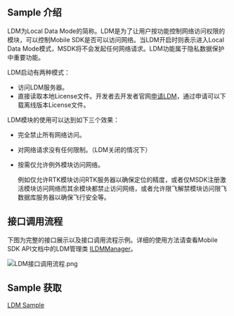 ## Sample 介绍

LDM为Local Data Mode的简称。LDM是为了让用户按功能控制网络访问权限的模块，可以控制Mobile SDK是否可以访问网络。当LDM开启时则表示进入Local Data Mode模式，MSDK将不会发起任何网络请求。LDM功能属于隐私数据保护中重要功能。

LDM启动有两种模式：

* 访问LDM服务器。
* 直接读取本地License文件。开发者去开发者官网[申请LDM](https://developer.dji.com/cn/user/ldm/)，通过申请可以下载离线版本License文件。

LDM模块的使用可以达到如下三个效果：

* 完全禁止所有网络访问。
 
* 对网络请求没有任何限制。（LDM关闭的情况下）

* 按需仅允许例外模块访问网络。

  例如仅允许RTK模块访问RTK服务器以确保定位的精度，或者仅MSDK注册激活模块访问网络而其余模块都禁止访问网络，或者允许限飞解禁模块访问限飞数据库服务器以确保飞行安全等。

## 接口调用流程

下图为完整的接口展示以及接口调用流程示例。详细的使用方法请查看Mobile SDK API文档中的LDM管理类 [ILDMManager](https://developer.dji.com/cn/api-reference-v5/android-api/Components/ILDMManager/ILDMManager.html)。 

![LDM接口调用流程.png](https://terra-1-g.djicdn.com/71a7d383e71a4fb8887a310eb746b47f/msdk/Documentation/5.9/LDM.png)


## Sample 获取

[LDM Sample](https://github.com/dji-sdk/Mobile-SDK-Android-V5/blob/dev-sdk-main/SampleCode-V5/android-sdk-v5-sample/src/main/java/dji/sampleV5/aircraft/pages/MainFragment.kt)
